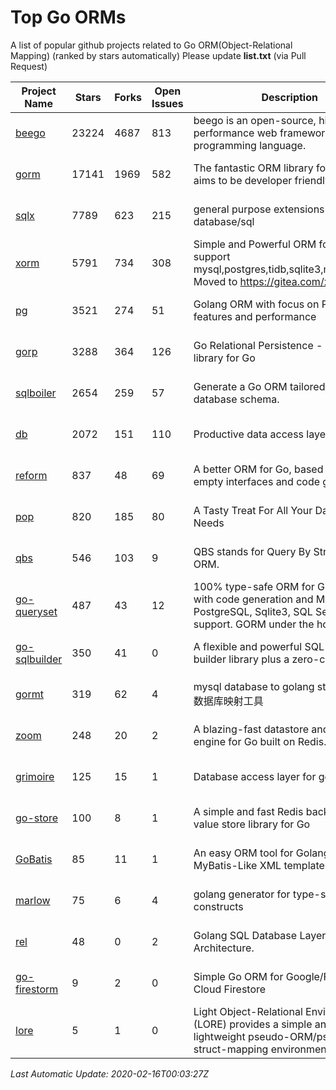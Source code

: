 # Top Go ORMs
A list of popular github projects related to Go ORM(Object-Relational Mapping) (ranked by stars automatically)
Please update **list.txt** (via Pull Request)

| Project Name | Stars | Forks | Open Issues | Description | Last Update |
| ------------ | ----- | ----- | ----------- | ----------- | ----------- |
| [beego](https://github.com/astaxie/beego) | 23224 | 4687 | 813 | beego is an open-source, high-performance web framework for the Go programming language. | 2020-02-15 14:27:23 |
| [gorm](https://github.com/jinzhu/gorm) | 17141 | 1969 | 582 | The fantastic ORM library for Golang, aims to be developer friendly | 2020-02-15 13:49:57 |
| [sqlx](https://github.com/jmoiron/sqlx) | 7789 | 623 | 215 | general purpose extensions to golang's database/sql | 2020-02-15 20:00:21 |
| [xorm](https://github.com/go-xorm/xorm) | 5791 | 734 | 308 | Simple and Powerful ORM for Go, support mysql,postgres,tidb,sqlite3,mssql,oracle, Moved to https://gitea.com/xorm/xorm | 2020-02-15 13:54:39 |
| [pg](https://github.com/go-pg/pg) | 3521 | 274 | 51 | Golang ORM with focus on PostgreSQL features and performance | 2020-02-15 12:52:25 |
| [gorp](https://github.com/go-gorp/gorp) | 3288 | 364 | 126 | Go Relational Persistence - an ORM-ish library for Go | 2020-02-14 14:39:10 |
| [sqlboiler](https://github.com/volatiletech/sqlboiler) | 2654 | 259 | 57 | Generate a Go ORM tailored to your database schema. | 2020-02-15 22:48:18 |
| [db](https://github.com/upper/db) | 2072 | 151 | 110 | Productive data access layer for Go. | 2020-02-15 16:37:54 |
| [reform](https://github.com/go-reform/reform) | 837 | 48 | 69 | A better ORM for Go, based on non-empty interfaces and code generation. | 2020-02-14 06:33:26 |
| [pop](https://github.com/gobuffalo/pop) | 820 | 185 | 80 | A Tasty Treat For All Your Database Needs | 2020-02-15 05:52:37 |
| [qbs](https://github.com/coocood/qbs) | 546 | 103 | 9 | QBS stands for Query By Struct. A Go ORM. | 2020-02-13 14:56:02 |
| [go-queryset](https://github.com/jirfag/go-queryset) | 487 | 43 | 12 | 100% type-safe ORM for Go (Golang) with code generation and MySQL, PostgreSQL, Sqlite3, SQL Server support. GORM under the hood. | 2020-02-11 02:31:21 |
| [go-sqlbuilder](https://github.com/huandu/go-sqlbuilder) | 350 | 41 | 0 | A flexible and powerful SQL string builder library plus a zero-config ORM. | 2020-02-15 08:00:53 |
| [gormt](https://github.com/xxjwxc/gormt) | 319 | 62 | 4 | mysql database to golang struct , golang 数据库映射工具 | 2020-02-15 16:43:01 |
| [zoom](https://github.com/albrow/zoom) | 248 | 20 | 2 | A blazing-fast datastore and querying engine for Go built on Redis. | 2020-02-08 00:59:56 |
| [grimoire](https://github.com/Fs02/grimoire) | 125 | 15 | 1 | Database access layer for golang | 2020-02-01 01:53:23 |
| [go-store](https://github.com/gosuri/go-store) | 100 | 8 | 1 | A simple and fast Redis backed key-value store library for Go | 2020-01-07 04:53:33 |
| [GoBatis](https://github.com/runner-mei/GoBatis) | 85 | 11 | 1 | An easy ORM tool for Golang, support MyBatis-Like XML template SQL | 2020-02-13 07:43:26 |
| [marlow](https://github.com/dadleyy/marlow) | 75 | 6 | 4 | golang generator for type-safe sql api constructs | 2020-01-30 05:31:17 |
| [rel](https://github.com/Fs02/rel) | 48 | 0 | 2 | Golang SQL Database Layer for Layered Architecture. | 2020-02-11 15:39:53 |
| [go-firestorm](https://github.com/jschoedt/go-firestorm) | 9 | 2 | 0 | Simple Go ORM for Google/Firebase Cloud Firestore | 2020-01-31 05:53:05 |
| [lore](https://github.com/abrahambotros/lore) | 5 | 1 | 0 | Light Object-Relational Environment (LORE) provides a simple and lightweight pseudo-ORM/pseudo-struct-mapping environment for Go | 2019-08-18 20:19:39 |

*Last Automatic Update: 2020-02-16T00:03:27Z*